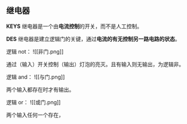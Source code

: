 ## 继电器
 **KEYS**
 继电器是一个由**电流控制**的开关，而不是人工控制。
 
 **DES**
 继电器是建立逻辑门的关键，通过**电流的有无控制另一路电路的状态**。
 
逻辑 not：
![[非门.png]]

通过（输入）开关控制（输出）灯泡的亮灭。且有输入则无输出，为逻辑非。

逻辑 and：
![[与门.png]]

两个输入都存在时才有输出。

逻辑 or：
![[或门.png]]

两个输入任何一个存在，